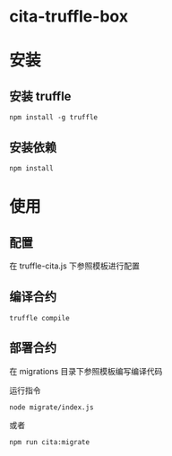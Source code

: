 # cita-truffle-box

# 安装

## 安装 truffle

```
npm install -g truffle
```

## 安装依赖

```
npm install
```

# 使用

## 配置

在 truffle-cita.js 下参照模板进行配置


## 编译合约

```
truffle compile
```

## 部署合约

在 migrations 目录下参照模板编写编译代码

运行指令

```
node migrate/index.js
```
或者

```
npm run cita:migrate
```


